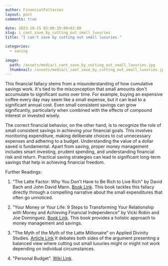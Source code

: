```yaml
---
author: FinancialFallacies
layout: post
comments: true

date: 2023-10-15 03:00:19:00+02:00  
slug: i_cant_save_by_cutting_out_small_luxuries
title: "I can't save by cutting out small luxuries."

categories:
  - saving
  
image:
  path: /assets/media/i_cant_save_by_cutting_out_small_luxuries.jpg
  thumbnail: /assets/media/i_cant_save_by_cutting_out_small_luxuries.jpg
---
```


This financial fallacy stems from a misunderstanding of how cumulative savings work. It's tied to the misconception that small amounts don't accumulate to significant sums over time. For example, buying an expensive coffee every day may seem like a small expense, but it can lead to a significant annual cost. Even small consistent savings can grow significantly, particularly when combined with the effects of compound interest or invested wisely.

The correct financial behavior, on the other hand, is to recognize the role of small consistent savings in achieving your financial goals. This involves monitoring expenditure, making deliberate choices to cut unnecessary expenses and adhering to a budget. Understanding the value of a dollar saved is fundamental. Apart from saving, proper money management includes smart investing, prudent spending, and understanding financial risk and return. Practical saving strategies can lead to significant long-term savings that help in achieving financial freedom.

Further Readings: 

1. "The Latte Factor: Why You Don't Have to Be Rich to Live Rich" by David Bach and John David Mann. [Book Link](https://www.amazon.com/Latte-Factor-Dont-Have-Rich/dp/1982120231/ref=nosim?tag=financialfall-20).
This book tackles this fallacy directly through a compelling narrative about the small expenditures that often go unnoticed.

2. "Your Money or Your Life: 9 Steps to Transforming Your Relationship with Money and Achieving Financial Independence" by Vicki Robin and Joe Dominguez. [Book Link](https://www.amazon.com/Your-Money-Life-Transforming-Relationship/dp/0143115766/ref=nosim?tag=financialfall-20).
This book provides a holistic approach to money management and savings.

4. "The Myth of the Myth of the Latte Millionaire” on Applied Divinity Studies. [Article Link](https://www.applieddivinitystudies.com/latte/)
It debates both sides of the argument presenting a balanced view where cutting out small luxuries might or might not work depending on individual circumstances.

5. "Personal Budget". [Wiki Link](https://en.wikipedia.org/wiki/Personal_budget).

